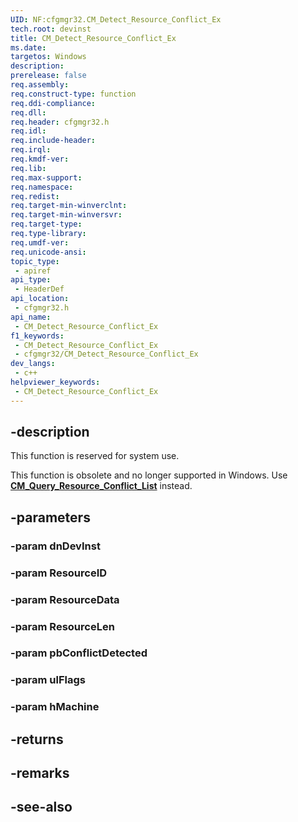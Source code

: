 ```yaml
---
UID: NF:cfgmgr32.CM_Detect_Resource_Conflict_Ex
tech.root: devinst
title: CM_Detect_Resource_Conflict_Ex
ms.date: 
targetos: Windows
description: 
prerelease: false
req.assembly: 
req.construct-type: function
req.ddi-compliance: 
req.dll: 
req.header: cfgmgr32.h
req.idl: 
req.include-header: 
req.irql: 
req.kmdf-ver: 
req.lib: 
req.max-support: 
req.namespace: 
req.redist: 
req.target-min-winverclnt: 
req.target-min-winversvr: 
req.target-type: 
req.type-library: 
req.umdf-ver: 
req.unicode-ansi: 
topic_type:
 - apiref
api_type:
 - HeaderDef
api_location:
 - cfgmgr32.h
api_name:
 - CM_Detect_Resource_Conflict_Ex
f1_keywords:
 - CM_Detect_Resource_Conflict_Ex
 - cfgmgr32/CM_Detect_Resource_Conflict_Ex
dev_langs:
 - c++
helpviewer_keywords:
 - CM_Detect_Resource_Conflict_Ex
---
```


## -description

This function is reserved for system use.

This function is obsolete and no longer supported in Windows. Use [**CM_Query_Resource_Conflict_List**](/windows/win32/api/cfgmgr32/nf-cfgmgr32-cm_query_resource_conflict_list) instead.

## -parameters

### -param dnDevInst

### -param ResourceID

### -param ResourceData

### -param ResourceLen

### -param pbConflictDetected

### -param ulFlags

### -param hMachine

## -returns

## -remarks

## -see-also

